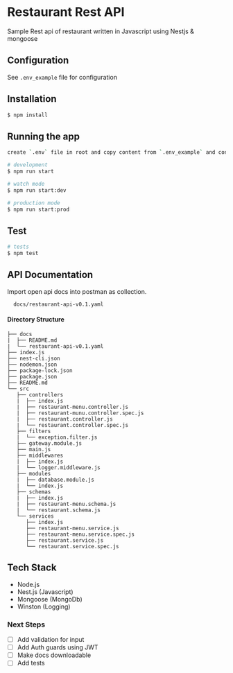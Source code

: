 # Restaurant Rest API

Sample Rest api of restaurant written in Javascript using Nestjs & mongoose

## Configuration

See `.env_example` file for configuration


## Installation

```bash
$ npm install
```

## Running the app

```bash
create `.env` file in root and copy content from `.env_example` and configure values.

# development
$ npm run start

# watch mode
$ npm run start:dev

# production mode
$ npm run start:prod
```

## Test

```bash
# tests
$ npm test
```


## API Documentation

Import open api docs into postman as collection.

```shell
  docs/restaurant-api-v0.1.yaml
```

#### Directory Structure

```shell
├── docs
|  ├── README.md
|  └── restaurant-api-v0.1.yaml
├── index.js
├── nest-cli.json
├── nodemon.json
├── package-lock.json
├── package.json
├── README.md
└── src
   ├── controllers
   |  ├── index.js
   |  ├── restaurant-menu.controller.js
   |  ├── restaurant-munu.controller.spec.js
   |  ├── restaurant.controller.js
   |  └── restaurant.controller.spec.js
   ├── filters
   |  └── exception.filter.js
   ├── gateway.module.js
   ├── main.js
   ├── middlewares
   |  ├── index.js
   |  └── logger.middleware.js
   ├── modules
   |  ├── database.module.js
   |  └── index.js
   ├── schemas
   |  ├── index.js
   |  ├── restaurant-menu.schema.js
   |  └── restaurant.schema.js
   └── services
      ├── index.js
      ├── restaurant-menu.service.js
      ├── restaurant-menu.service.spec.js
      ├── restaurant.service.js
      └── restaurant.service.spec.js
```

## Tech Stack
- Node.js
- Nest.js (Javascript)
- Mongoose (MongoDb)
- Winston (Logging)

### Next Steps

- [ ] Add validation for input
- [ ] Add Auth guards using JWT
- [ ] Make docs downloadable
- [ ] Add tests
